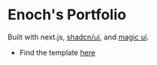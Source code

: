 # Enoch's Portfolio

Built with next.js, [shadcn/ui](https://ui.shadcn.com/), and [magic ui](https://magicui.design/).


- Find the template [here](https://github.com/dillionverma/portfolio)

